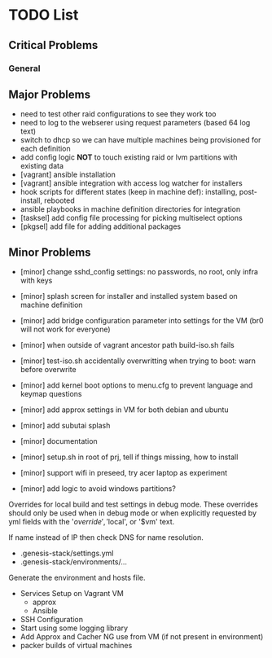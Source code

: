 # TODO List

## Critical Problems

### General

## Major Problems

- need to test other raid configurations to see they work too
- need to log to the webserer using request parameters (based 64 log text)
- switch to dhcp so we can have multiple machines being provisioned for each definition
- add config logic **NOT** to touch existing raid or lvm partitions with existing data
- [vagrant] ansible installation
- [vagrant] ansible integration with access log watcher for installers
- hook scripts for different states (keep in machine def): installing, post-install, rebooted
- ansible playbooks in machine definition directories for integration
- [tasksel] add config file processing for picking multiselect options
- [pkgsel] add file for adding additional packages


## Minor Problems

- [minor] change sshd_config settings: no passwords, no root, only infra with keys
- [minor] splash screen for installer and installed system based on machine definition
- [minor] add bridge configuration parameter into settings for the VM (br0 will not work for everyone)
- [minor] when outside of vagrant ancestor path build-iso.sh fails
- [minor] test-iso.sh accidentally overwritting when trying to boot: warn before overwrite
- [minor] add kernel boot options to menu.cfg to prevent language and keymap questions
- [minor] add approx settings in VM for both debian and ubuntu
- [minor] add subutai splash
- [minor] documentation
- [minor] setup.sh in root of prj, tell if things missing, how to install

- [minor] support wifi in preseed, try acer laptop as experiment
- [minor] add logic to avoid windows partitions?

Overrides for local build and test settings in debug mode. These overrides
should only be used when in debug mode or when explicitly requested by yml
fields with the '$override', '$local', or '$vm' text.

If name instead of IP then check DNS for name resolution.

- .genesis-stack/settings.yml
- .genesis-stack/environments/...

Generate the environment and hosts file.

- Services Setup on Vagrant VM
  - approx
  - Ansible
- SSH Configuration
- Start using some logging library
- Add Approx and Cacher NG use from VM (if not present in environment)
- packer builds of virtual machines

